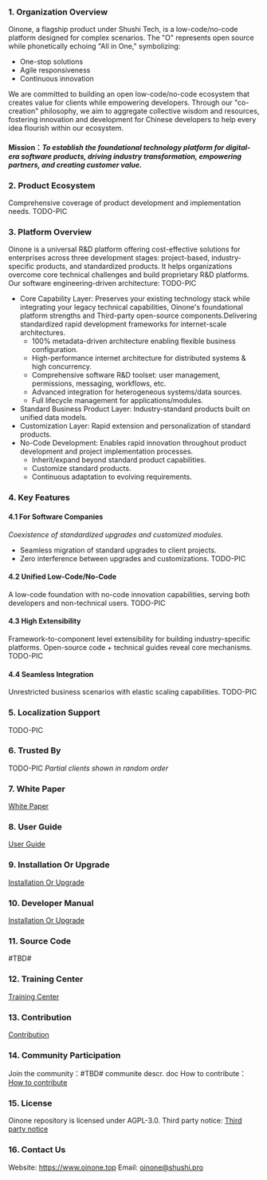 ### 1. Organization Overview
Oinone, a flagship product under Shushi Tech, is a low-code/no-code platform designed for complex scenarios. The "O" represents open source while phonetically echoing "All in One," symbolizing:
 - One-stop solutions
 - Agile responsiveness
 - Continuous innovation

We are committed to building an open low-code/no-code ecosystem that creates value for clients while empowering developers. Through our "co-creation" philosophy, we aim to aggregate collective wisdom and resources, fostering innovation and development for Chinese developers to help every idea flourish within our ecosystem.

#### Mission：_To establish the foundational technology platform for digital-era software products, driving industry transformation, empowering partners, and creating customer value._

### 2. Product Ecosystem
Comprehensive coverage of product development and implementation needs.
TODO-PIC

### 3. Platform Overview
Oinone is a universal R&D platform offering cost-effective solutions for enterprises across three development stages: project-based, industry-specific products, and standardized products. It helps organizations overcome core technical challenges and build proprietary R&D platforms. Our software engineering-driven architecture:
TODO-PIC
- Core Capability Layer: Preserves your existing technology stack while integrating your legacy technical capabilities, Oinone's foundational platform strengths and Third-party open-source components.Delivering standardized rapid development frameworks for internet-scale architectures.
    - 100% metadata-driven architecture enabling flexible business configuration.
    - High-performance internet architecture for distributed systems & high concurrency.
    - Comprehensive software R&D toolset: user management, permissions, messaging, workflows, etc.
    - Advanced integration for heterogeneous systems/data sources.
    - Full lifecycle management for applications/modules.
- Standard Business Product Layer: Industry-standard products built on unified data models.
- Customization Layer: Rapid extension and personalization of standard products.
- No-Code Development: Enables rapid innovation throughout product development and project implementation processes.
    - Inherit/expand beyond standard product capabilities.
    - Customize standard products.
    - Continuous adaptation to evolving requirements.

### 4. Key Features
#### 4.1 For Software Companies
_Coexistence of standardized upgrades and customized modules._
- Seamless migration of standard upgrades to client projects.
- Zero interference between upgrades and customizations.
TODO-PIC

#### 4.2 Unified Low-Code/No-Code
A low-code foundation with no-code innovation capabilities, serving both developers and non-technical users.
TODO-PIC

#### 4.3 High Extensibility
Framework-to-component level extensibility for building industry-specific platforms. Open-source code + technical guides reveal core mechanisms.
TODO-PIC

#### 4.4 Seamless Integration
Unrestricted business scenarios with elastic scaling capabilities.
TODO-PIC

### 5. Localization Support
TODO-PIC

### 6. Trusted By
TODO-PIC
 _Partial clients shown in random order_ 

### 7. White Paper
[White Paper](https://e.gitee.com/shushiwangluo/repos/oinone/docs/tree/dev%2Fprl/src%2Fzh-cn%2FProductWhitePaper)

### 8. User Guide
[User Guide](https://e.gitee.com/shushiwangluo/repos/oinone/docs/tree/dev%2Fprl/src%2Fzh-cn%2FUserHandbook)

### 9. Installation Or Upgrade
[Installation Or Upgrade](https://e.gitee.com/shushiwangluo/repos/oinone/docs/tree/dev%2Fprl/src%2Fzh-cn%2FInstallOrUpgrade)

### 10. Developer Manual
[Installation Or Upgrade](https://e.gitee.com/shushiwangluo/repos/oinone/docs/tree/dev%2Fprl/src%2Fzh-cn%2FDevelopment)

### 11. Source Code
#TBD#

### 12. Training Center
[Training Center](https://e.gitee.com/shushiwangluo/repos/oinone/docs/tree/dev%2Fprl/src%2Fzh-cn%2FTrainingCenter)

### 13. Contribution
[Contribution](https://e.gitee.com/shushiwangluo/repos/oinone/docs/tree/dev%2Fprl/src%2Fzh-cn%2FContribute)

### 14. Community Participation
Join the community：#TBD# communite descr. doc
How to contribute：[How to contribute](https://e.gitee.com/shushiwangluo/repos/oinone/docs/blob/dev%2Fprl/src%2Fzh-cn%2FContribute%2FREADME.md)

### 15. License
Oinone repository is licensed under AGPL-3.0.
Third party notice: [Third party notice](http://https://e.gitee.com/shushiwangluo/repos/oinone/docs/blob/dev%2Fprl/src/zh-cn/ThirdParty/README.md)

### 16. Contact Us
Website: https://www.oinone.top
Email: oinone@shushi.pro

